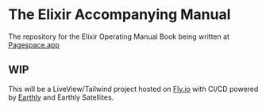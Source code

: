 # The Elixir Accompanying Manual
The repository for the Elixir Operating Manual Book being written at [Pagespace.app](https://pagespace.app)

## WIP
This will be a LiveView/Tailwind project hosted on [Fly.io](fly.io) with CI/CD powered by [Earthly](Earthly.dev) and Earthly Satellites.
